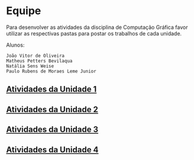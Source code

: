 # Equipe

Para desenvolver as atividades da disciplina de Computação Gráfica favor utilizar as respectivas pastas para postar os trabalhos de cada unidade.  

Alunos:  

    João Vitor de Oliveira  
    Matheus Petters Bevilaqua  
    Natália Sens Weise  
    Paulo Rubens de Moraes Leme Junior  

## [Atividades da Unidade 1](Unidade1/ "Atividades da Unidade 1")  

## [Atividades da Unidade 2](Unidade2/ "Atividades da Unidade 2")  

## [Atividades da Unidade 3](Unidade3/ "Atividades da Unidade 3")  

## [Atividades da Unidade 4](Unidade4/ "Atividades da Unidade 4")  
